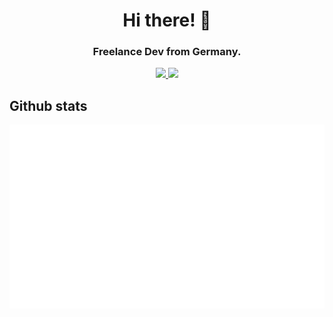 <h1 align="center"> Hi there! 👋</h1>
<h3 align="center">Freelance Dev from Germany.</h3>
<p align="center">
  
  <a href="https://discord.gg/WfTmvtGTaS">
    <img src="https://img.shields.io/discord/483551326232641544?label=discord&color=5865F2&logo=discord&logoColor=616eff">
  </a>

  <a href="https://nstrassburger.de/donate">
    <img src="https://img.shields.io/badge/donations-nstrassburger.de-orange">
  </a>
</p>

## Github stats
![GitHub stats](https://github.com/ArcadeArchie/github-stats/blob/master/generated/overview.svg)
